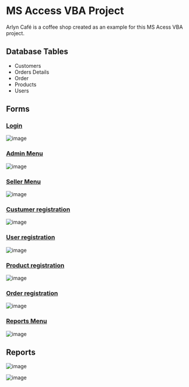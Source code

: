 # MS Access VBA Project
Arlyn Café is a coffee shop created as an example for this MS Acess VBA project.

## Database Tables
<ul>
  <li>Customers</li>
  <li>Orders Details</li>
  <li>Order</li>
  <li>Products</li>
  <li>Users</li>
</ul>

## Forms

### [Login](https://github.com/berriosmt/access-vba/blob/main/Form_Inicio.cls)
![image](https://user-images.githubusercontent.com/90331404/132577242-9369577f-b4cc-4ad6-a8e9-4006e01f0658.png)

### [Admin Menu](https://github.com/berriosmt/access-vba/blob/main/Form_MenuPrincipal.cls)
![image](https://user-images.githubusercontent.com/90331404/132577409-8d9cddb5-d925-4f6d-8ed3-28e6c4131d8d.png)

### [Seller Menu](https://github.com/berriosmt/access-vba/blob/main/Form_MenuVendedor.cls)
![image](https://user-images.githubusercontent.com/90331404/132577465-bf00be98-83f7-41b3-b4c9-5afddbd2e4a8.png)

### [Custumer registration](https://github.com/berriosmt/access-vba/blob/main/Form_FormaClientes.cls)
![image](https://user-images.githubusercontent.com/90331404/132577605-9a67d596-1a6c-47e8-ae2f-57b376bab6bb.png)

### [User registration](https://github.com/berriosmt/access-vba/blob/main/Form_FormaUsuarios.cls)
![image](https://user-images.githubusercontent.com/90331404/132577653-af44a060-d3bc-4d7b-864e-7ae5a50068e5.png)

### [Product registration](https://github.com/berriosmt/access-vba/blob/main/Form_FormaProductos.cls)
![image](https://user-images.githubusercontent.com/90331404/132577727-762deae3-73f7-4ea4-8340-6bc237346e53.png)

### [Order registration](https://github.com/berriosmt/access-vba/blob/main/Form_FormaOrden.cls)
![image](https://user-images.githubusercontent.com/90331404/132577817-8baa4b4f-ee9f-4b0b-b4ab-0248ac3671ab.png)

### [Reports Menu](https://github.com/berriosmt/access-vba/blob/main/Form_FormaReportes.cls)
![image](https://user-images.githubusercontent.com/90331404/132577879-cc00d663-4793-4656-bbee-07c8bb49716c.png)

## Reports
![image](https://user-images.githubusercontent.com/90331404/132579240-2969de1f-5379-42ef-b052-57549e902247.png)

![image](https://user-images.githubusercontent.com/90331404/132579379-58edb218-8449-4735-99d2-5ea6367e52ba.png)


